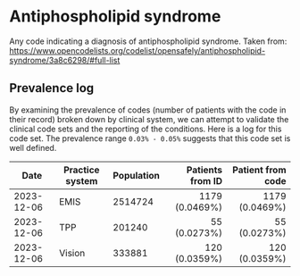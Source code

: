 # Antiphospholipid syndrome

Any code indicating a diagnosis of antiphospholipid syndrome. Taken from: https://www.opencodelists.org/codelist/opensafely/antiphospholipid-syndrome/3a8c6298/#full-list

## Prevalence log

By examining the prevalence of codes (number of patients with the code in their record) broken down by clinical system, we can attempt to validate the clinical code sets and the reporting of the conditions. Here is a log for this code set. The prevalence range `0.03% - 0.05%` suggests that this code set is well defined.


| Date       | Practice system | Population | Patients from ID | Patient from code |
| ---------- | --------------- | ---------- | ---------------: | ----------------: |
| 2023-12-06 | EMIS | 2514724 | 1179 (0.0469%) | 1179 (0.0469%) | 
| 2023-12-06 | TPP | 201240 | 55 (0.0273%) | 55 (0.0273%) | 
| 2023-12-06 | Vision | 333881 | 120 (0.0359%) | 120 (0.0359%) | 